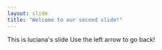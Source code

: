 ```yaml
---
layout: slide
title: "Welcome to our second slide!"
---
```

This is luciana's slide
Use the left arrow to go back!
